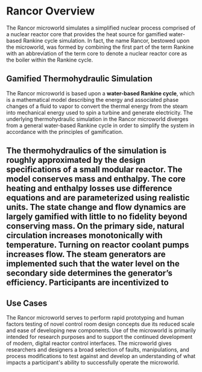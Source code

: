 # Rancor Overview
The Rancor microworld simulates a simplified nuclear process comprised of a nuclear reactor core that provides the heat source for gamified water-based Rankine cycle simulation. In fact, the name Rancor, bestowed upon the microworld, was formed by combining the first part of the term Rankine with an abbreviation of the term core to denote a nuclear reactor core as the boiler within the Rankine cycle. 

## Gamified Thermohydraulic Simulation

The Rancor microworld is based upon a **water-based Rankine cycle**, which is a mathematical model describing the energy and associated phase changes of a fluid to vapor to convert the thermal energy from the steam into mechanical energy used to spin a turbine and generate electricity. The underlying thermohydraulic simulation in the Rancor microworld diverges from a general water-based Rankine cycle in order to simplify the system in accordance with the
principles of gamification.

The thermohydraulics of the simulation is roughly approximated by the design specifications of a **small modular reactor**. The model conserves mass and enthalpy. The core heating and enthalpy losses use difference equations and are parameterized using realistic units. The state change and flow dynamics are largely gamified with little to no fidelity beyond conserving mass. On the primary side, natural circulation increases monotonically with temperature. Turning on reactor
coolant pumps increases flow. The steam generators are implemented such that the water level on the secondary side determines the generator’s efficiency. Participants are incentivized to 
---
## Use Cases
The Rancor microworld serves to perform rapid prototyping and human factors testing of novel control room design concepts due its reduced scale and ease of developing new components. Use of the microworld is primarily intended for research purposes and to support the continued development of modern, digital reactor control interfaces. The microworld gives researchers and designers a broad selection of faults, manipulations, and process modifications to test against and develop an understanding of what impacts a participant's ability to successfully operate the microworld. 